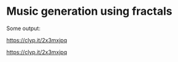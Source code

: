 # Music generation using fractals


Some output:

https://clyp.it/2x3mxjpq

https://clyp.it/2x3mxjpq